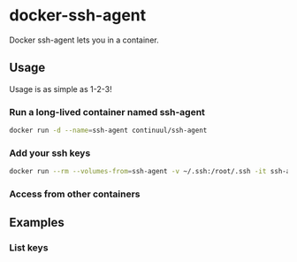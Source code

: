 # docker-ssh-agent

Docker ssh-agent lets you in a container.

## Usage

Usage is as simple as 1-2-3!

### Run a long-lived container named ssh-agent

```bash
docker run -d --name=ssh-agent continuul/ssh-agent
```

### Add your ssh keys

```bash
docker run --rm --volumes-from=ssh-agent -v ~/.ssh:/root/.ssh -it ssh-agent ssh-add /root/.ssh/id_rsa
```

### Access from other containers

## Examples

### List keys